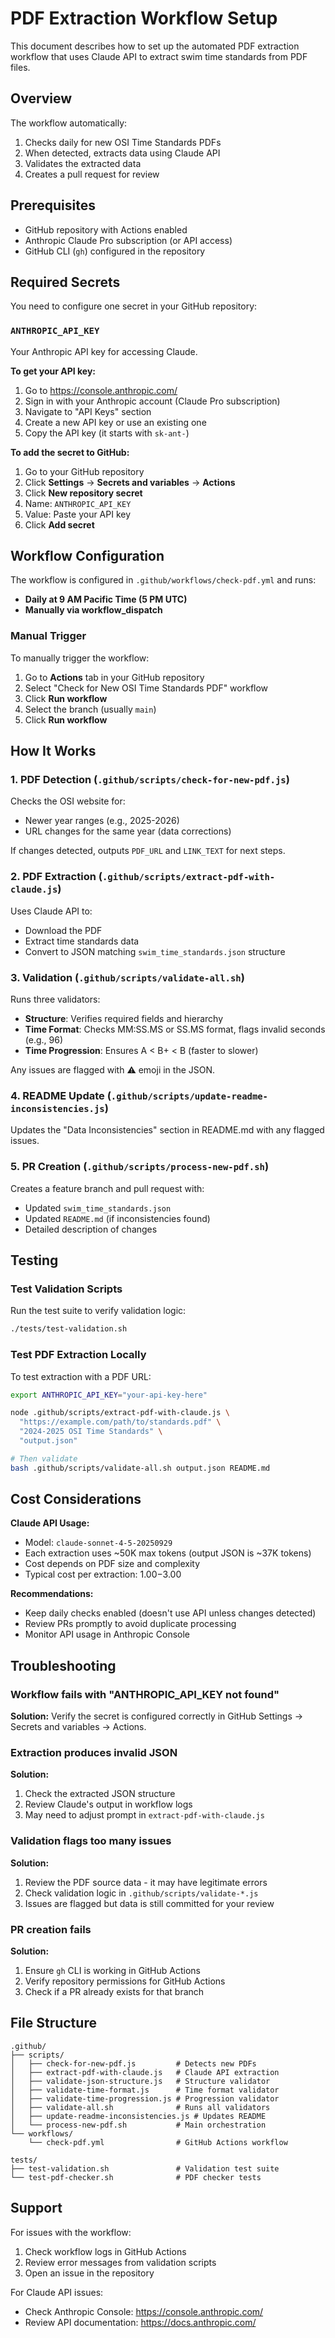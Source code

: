 # PDF Extraction Workflow Setup

This document describes how to set up the automated PDF extraction workflow that uses Claude API to extract swim time standards from PDF files.

## Overview

The workflow automatically:
1. Checks daily for new OSI Time Standards PDFs
2. When detected, extracts data using Claude API
3. Validates the extracted data
4. Creates a pull request for review

## Prerequisites

- GitHub repository with Actions enabled
- Anthropic Claude Pro subscription (or API access)
- GitHub CLI (`gh`) configured in the repository

## Required Secrets

You need to configure one secret in your GitHub repository:

### `ANTHROPIC_API_KEY`

Your Anthropic API key for accessing Claude.

**To get your API key:**

1. Go to https://console.anthropic.com/
2. Sign in with your Anthropic account (Claude Pro subscription)
3. Navigate to "API Keys" section
4. Create a new API key or use an existing one
5. Copy the API key (it starts with `sk-ant-`)

**To add the secret to GitHub:**

1. Go to your GitHub repository
2. Click **Settings** → **Secrets and variables** → **Actions**
3. Click **New repository secret**
4. Name: `ANTHROPIC_API_KEY`
5. Value: Paste your API key
6. Click **Add secret**

## Workflow Configuration

The workflow is configured in `.github/workflows/check-pdf.yml` and runs:
- **Daily at 9 AM Pacific Time (5 PM UTC)**
- **Manually via workflow_dispatch**

### Manual Trigger

To manually trigger the workflow:

1. Go to **Actions** tab in your GitHub repository
2. Select "Check for New OSI Time Standards PDF" workflow
3. Click **Run workflow**
4. Select the branch (usually `main`)
5. Click **Run workflow**

## How It Works

### 1. PDF Detection (`.github/scripts/check-for-new-pdf.js`)

Checks the OSI website for:
- Newer year ranges (e.g., 2025-2026)
- URL changes for the same year (data corrections)

If changes detected, outputs `PDF_URL` and `LINK_TEXT` for next steps.

### 2. PDF Extraction (`.github/scripts/extract-pdf-with-claude.js`)

Uses Claude API to:
- Download the PDF
- Extract time standards data
- Convert to JSON matching `swim_time_standards.json` structure

### 3. Validation (`.github/scripts/validate-all.sh`)

Runs three validators:
- **Structure**: Verifies required fields and hierarchy
- **Time Format**: Checks MM:SS.MS or SS.MS format, flags invalid seconds (e.g., 96)
- **Time Progression**: Ensures A < B+ < B (faster to slower)

Any issues are flagged with ⚠️ emoji in the JSON.

### 4. README Update (`.github/scripts/update-readme-inconsistencies.js`)

Updates the "Data Inconsistencies" section in README.md with any flagged issues.

### 5. PR Creation (`.github/scripts/process-new-pdf.sh`)

Creates a feature branch and pull request with:
- Updated `swim_time_standards.json`
- Updated `README.md` (if inconsistencies found)
- Detailed description of changes

## Testing

### Test Validation Scripts

Run the test suite to verify validation logic:

```bash
./tests/test-validation.sh
```

### Test PDF Extraction Locally

To test extraction with a PDF URL:

```bash
export ANTHROPIC_API_KEY="your-api-key-here"

node .github/scripts/extract-pdf-with-claude.js \
  "https://example.com/path/to/standards.pdf" \
  "2024-2025 OSI Time Standards" \
  "output.json"

# Then validate
bash .github/scripts/validate-all.sh output.json README.md
```

## Cost Considerations

**Claude API Usage:**
- Model: `claude-sonnet-4-5-20250929`
- Each extraction uses ~50K max tokens (output JSON is ~37K tokens)
- Cost depends on PDF size and complexity
- Typical cost per extraction: $1.00-$3.00

**Recommendations:**
- Keep daily checks enabled (doesn't use API unless changes detected)
- Review PRs promptly to avoid duplicate processing
- Monitor API usage in Anthropic Console

## Troubleshooting

### Workflow fails with "ANTHROPIC_API_KEY not found"

**Solution:** Verify the secret is configured correctly in GitHub Settings → Secrets and variables → Actions.

### Extraction produces invalid JSON

**Solution:**
1. Check the extracted JSON structure
2. Review Claude's output in workflow logs
3. May need to adjust prompt in `extract-pdf-with-claude.js`

### Validation flags too many issues

**Solution:**
1. Review the PDF source data - it may have legitimate errors
2. Check validation logic in `.github/scripts/validate-*.js`
3. Issues are flagged but data is still committed for your review

### PR creation fails

**Solution:**
1. Ensure `gh` CLI is working in GitHub Actions
2. Verify repository permissions for GitHub Actions
3. Check if a PR already exists for that branch

## File Structure

```
.github/
├── scripts/
│   ├── check-for-new-pdf.js         # Detects new PDFs
│   ├── extract-pdf-with-claude.js   # Claude API extraction
│   ├── validate-json-structure.js   # Structure validator
│   ├── validate-time-format.js      # Time format validator
│   ├── validate-time-progression.js # Progression validator
│   ├── validate-all.sh              # Runs all validators
│   ├── update-readme-inconsistencies.js # Updates README
│   └── process-new-pdf.sh           # Main orchestration
└── workflows/
    └── check-pdf.yml                # GitHub Actions workflow

tests/
├── test-validation.sh               # Validation test suite
└── test-pdf-checker.sh              # PDF checker tests
```

## Support

For issues with the workflow:
1. Check workflow logs in GitHub Actions
2. Review error messages from validation scripts
3. Open an issue in the repository

For Claude API issues:
- Check Anthropic Console: https://console.anthropic.com/
- Review API documentation: https://docs.anthropic.com/
